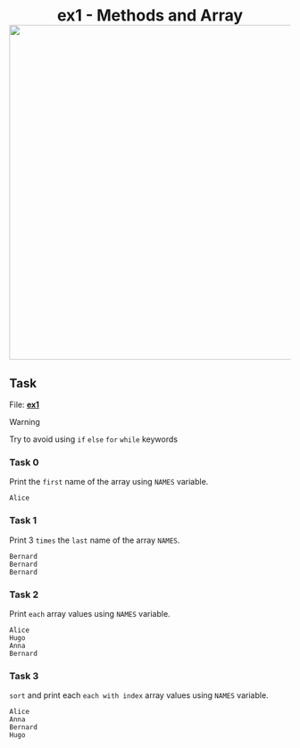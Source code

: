 <h1 align="center">
  ex1 - Methods and Array<br>
  <img src="https://raw.githubusercontent.com/catppuccin/catppuccin/main/assets/palette/macchiato.png" width="600px"/>
  <br>
</h1>


## Task

File: [**ex1**](./../src/ex1.cr)

> [!WARNING]
> Try to avoid using `if` `else` `for` `while` keywords

### Task 0

Print the `first` name of the array using `NAMES` variable.
```output
Alice
```

### Task 1

Print 3 `times` the `last` name of the array `NAMES`.

```output
Bernard
Bernard
Bernard
```

### Task 2

Print `each` array values using `NAMES` variable.

```output
Alice
Hugo
Anna
Bernard
```

### Task 3

`sort` and print each `each with index` array values using `NAMES` variable.

```output
Alice
Anna
Bernard
Hugo
```
